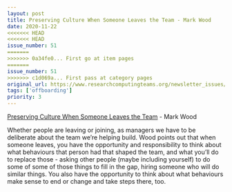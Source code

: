 ```yaml
---
layout: post
title: Preserving Culture When Someone Leaves the Team - Mark Wood
date: 2020-11-22
<<<<<<< HEAD
<<<<<<< HEAD
issue_number: 51
=======
>>>>>>> 0a34fe0... First go at item pages
=======
issue_number: 51
>>>>>>> c1d069a... First pass at category pages
original_url: https://www.researchcomputingteams.org/newsletter_issues/0051
tags: ['offboarding']
priority: 3
---
```


<!-- markdownlint-disable MD033 -->
<!-- markdownlint-disable MD041 -->
<!-- markdownlint-disable MD049 -->

[Preserving Culture When Someone Leaves the Team](https://anothermarkwood.medium.com/preserving-culture-when-someone-leaves-cfec17690a83) - Mark Wood

Whether people are leaving or joining, as managers we have to be deliberate about the team we’re helping build.   Wood points out that when someone leaves, you have the opportunity and responsibility to think about what behaviours that person had that shaped the team, and what you’ll do to replace those - asking other people (maybe including yourself) to do some of some of those things to fill in the gap, hiring someone who will do similar things.  You also have the opportunity to think about what behaviours make sense to end or change and take steps there, too.
